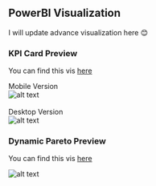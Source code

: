 ## PowerBI Visualization
I will update advance visualization here 😊

### KPI Card Preview
You can find this vis [here](https://github.com/Kanangnut/PowerBI-Visualization/tree/main/KPI%20Card)

Mobile Version<br>
![alt text](https://github.com/Kanangnut/PowerBI-Visualization/blob/main/KPI%20Card/asset/KPI%20Card%20Mobile%20GIF%2002.gif?raw=true)
<br><br>
Desktop Version<br>
![alt text](https://github.com/Kanangnut/PowerBI-Visualization/blob/main/KPI%20Card/asset/KPI%20Card%20GIF%2001.gif?raw=true)
<br>
### Dynamic Pareto Preview
You can find this vis [here](https://github.com/Kanangnut/PowerBI-Visualization/tree/main/Dynamic%20Pareto)

![alt text](https://github.com/Kanangnut/PowerBI-Visualization/blob/main/Dynamic%20Pareto/asset/ParetoGIF.gif?raw=true)

